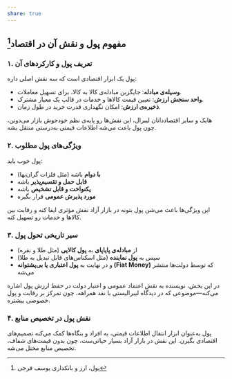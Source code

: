 ```yaml
---
share: true
---
```

## مفهوم پول و نقش آن در اقتصاد[^1]

### ۱. تعریف پول و کارکردهای آن

پول یک ابزار اقتصادی است که سه نقش اصلی داره:

- **وسیله‌ی مبادله**: جایگزین مبادله‌ی کالا به کالا، برای تسهیل معاملات.
- **واحد سنجش ارزش**: تعیین قیمت کالاها و خدمات در قالب یک معیار مشترک.
- **ذخیره‌ی ارزش**: امکان نگهداری قدرت خرید در طول زمان.

هایک و سایر اقتصاددانان لیبرال، این نقش‌ها رو پایه‌ی نظم خودجوش بازار می‌دونن، چون پول باعث می‌شه اطلاعات قیمتی به‌درستی منتقل بشه.

### ۲. ویژگی‌های پول مطلوب

پول خوب باید:

- **با دوام** باشه (مثل فلزات گران‌بها)
- **قابل حمل و تقسیم‌پذیر** باشه
- **یکنواخت و قابل تشخیص** باشه
- **مورد پذیرش عمومی** قرار بگیره

این ویژگی‌ها باعث می‌شن پول بتونه در بازار آزاد نقش مؤثری ایفا کنه و رقابت بین کالاها و خدمات رو تسهیل کنه.

### ۳. سیر تاریخی تحول پول

- از **مبادله‌ی پایاپای** به **پول کالایی** (مثل طلا و نقره)
- سپس به **پول نماینده** (مثل اسکناس‌های قابل تبدیل به طلا)
- و در نهایت به **پول اعتباری یا بی‌پشتوانه (Fiat Money)** که توسط دولت‌ها منتشر می‌شه

در این بخش، نویسنده به نقش اعتماد عمومی و اعتبار دولت در حفظ ارزش پول اشاره می‌کنه—موضوعی که در دیدگاه لیبرالیستی با نقد همراهه، چون تمرکز بر رقابت و پول خصوصی بیشتره.

### ۴. نقش پول در تخصیص منابع

پول به‌عنوان ابزار انتقال اطلاعات قیمتی، به افراد و بنگاه‌ها کمک می‌کنه تصمیم‌های اقتصادی بگیرن. این نقش در بازار آزاد بسیار حیاتی‌ست، چون بدون قیمت‌های شفاف، تخصیص منابع مختل می‌شه.

[^1]: پول، ارز و بانکداری یوسف فرجی
